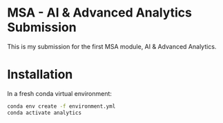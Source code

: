 # MSA - AI & Advanced Analytics Submission

This is my submission for the first MSA module, AI & Advanced Analytics.

# Installation

In a fresh conda virtual environment:
```bash
conda env create -f environment.yml
conda activate analytics
```
